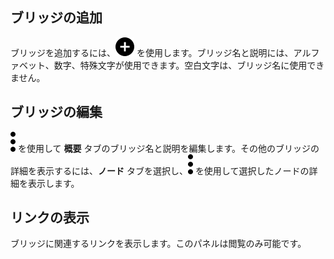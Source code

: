 ## ブリッジの追加


ブリッジを追加するには、![項目追加のプラス アイコン](Images/ebt1659745488877.svg) を使用します。ブリッジ名と説明には、アルファベット、数字、特殊文字が使用できます。空白文字は、ブリッジ名に使用できません。

## ブリッジの編集


![Kabobメニュー アイコン](Images/zsz1597101912145.svg) を使用して **概要** タブのブリッジ名と説明を編集します。その他のブリッジの詳細を表示するには、**ノード** タブを選択し、![Kabobメニュー アイコン](Images/zsz1597101912145.svg) を使用して選択したノードの詳細を表示します。

## リンクの表示


ブリッジに関連するリンクを表示します。このパネルは閲覧のみ可能です。

